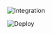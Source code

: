 
![Integration](https://github.com/CristovamSilva/gha-workflows/actions/workflows/integration.yml/badge.svg)


![Deploy](https://github.com/CristovamSilva/gha-workflows/actions/workflows/deployment.yml/badge.svg)